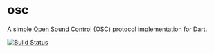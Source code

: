 # osc

A simple [Open Sound Control](http://opensoundcontrol.org/introduction-osc) (OSC) protocol implementation for Dart.

[![Build Status](https://github.com/pq/osc/workflows/build/badge.svg)](https://github.com/pq/osc/actions)
